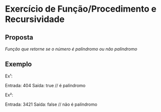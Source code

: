 # Exercício de Função/Procedimento e Recursividade

## Proposta
*Função que retorne se o número é palíndromo ou não palíndromo*

## Exemplo
<p>Ex¹:</p>
Entrada: 404
Saída: true // é palíndromo

<p>Ex²:</p>
Entrada: 3421
Saída: false // não é palíndromo
